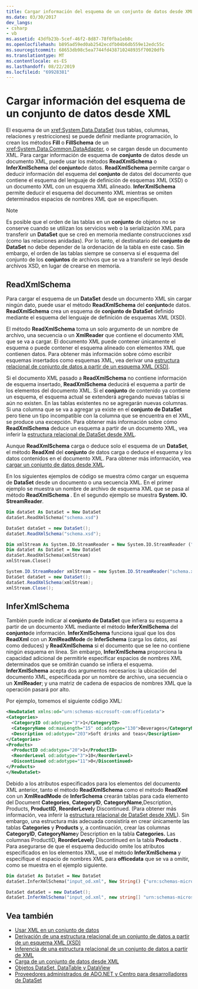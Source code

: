 ```yaml
---
title: Cargar información del esquema de un conjunto de datos desde XML
ms.date: 03/30/2017
dev_langs:
- csharp
- vb
ms.assetid: 43dfb23b-5cef-46f2-8d87-78f0fba1eb8c
ms.openlocfilehash: b895ad59ed0ab2542ecdfb04b6db559e12edc55c
ms.sourcegitcommit: 68653db98c5ea7744fd438710248935f70020dfb
ms.translationtype: MT
ms.contentlocale: es-ES
ms.lasthandoff: 08/22/2019
ms.locfileid: "69928381"
---
```

# <a name="loading-dataset-schema-information-from-xml"></a>Cargar información del esquema de un conjunto de datos desde XML
El esquema de un <xref:System.Data.DataSet> (sus tablas, columnas, relaciones y restricciones) se puede definir mediante programación, lo crean los métodos **Fill** o **FillSchema** de un <xref:System.Data.Common.DataAdapter>, o se cargan desde un documento XML. Para cargar información de esquema de **conjunto** de datos desde un documento XML, puede usar los métodos **ReadXmlSchema** o **InferXmlSchema** del **conjunto**de datos. **ReadXmlSchema** permite cargar o deducir información del esquema del **conjunto** de datos del documento que contiene el esquema del lenguaje de definición de esquemas XML (XSD) o un documento XML con un esquema XML alineado. **InferXmlSchema** permite deducir el esquema del documento XML mientras se omiten determinados espacios de nombres XML que se especifiquen.  
  
> [!NOTE]
> Es posible que el orden de las tablas en un **conjunto** de objetos no se conserve cuando se utilizan los servicios web o la serialización XML para transferir un **DataSet** que se creó en memoria mediante construcciones xsd (como las relaciones anidadas). Por lo tanto, el destinatario del **conjunto de DataSet** no debe depender de la ordenación de la tabla en este caso. Sin embargo, el orden de las tablas siempre se conserva si el esquema del conjunto de los **conjuntos** de archivos que se va a transferir se leyó desde archivos XSD, en lugar de crearse en memoria.  
  
## <a name="readxmlschema"></a>ReadXmlSchema  
 Para cargar el esquema de un **DataSet** desde un documento XML sin cargar ningún dato, puede usar el método **ReadXmlSchema** del **conjunto**de datos. **ReadXmlSchema** crea un esquema de **conjunto de DataSet** definido mediante el esquema del lenguaje de definición de esquemas XML (XSD).  
  
 El método **ReadXmlSchema** toma un solo argumento de un nombre de archivo, una secuencia o un **XmlReader** que contiene el documento XML que se va a cargar. El documento XML puede contener únicamente el esquema o puede contener el esquema alineado con elementos XML que contienen datos. Para obtener más información sobre cómo escribir esquemas insertados como esquemas XML, vea derivar una [estructura relacional de conjunto de datos a partir de un esquema XML (XSD)](../../../../../docs/framework/data/adonet/dataset-datatable-dataview/deriving-dataset-relational-structure-from-xml-schema-xsd.md).  
  
 Si el documento XML pasado a **ReadXmlSchema** no contiene información de esquema insertado, **ReadXmlSchema** deducirá el esquema a partir de los elementos del documento XML. Si el **conjunto** de contenido ya contiene un esquema, el esquema actual se extenderá agregando nuevas tablas si aún no existen. En las tablas existentes no se agregarán nuevas columnas. Si una columna que se va a agregar ya existe en el **conjunto de DataSet** pero tiene un tipo incompatible con la columna que se encuentra en el XML, se produce una excepción. Para obtener más información sobre cómo **ReadXmlSchema** deduce un esquema a partir de un documento XML, vea inferir la [estructura relacional de DataSet desde XML](../../../../../docs/framework/data/adonet/dataset-datatable-dataview/inferring-dataset-relational-structure-from-xml.md).  
  
 Aunque **ReadXmlSchema** carga o deduce solo el esquema de un **DataSet**, el método **ReadXml** del **conjunto** de datos carga o deduce el esquema y los datos contenidos en el documento XML. Para obtener más información, vea [cargar un conjunto de datos desde XML](../../../../../docs/framework/data/adonet/dataset-datatable-dataview/loading-a-dataset-from-xml.md).  
  
 En los siguientes ejemplos de código se muestra cómo cargar un esquema de **DataSet** desde un documento o una secuencia XML. En el primer ejemplo se muestra un nombre de archivo de esquema XML que se pasa al método **ReadXmlSchema** . En el segundo ejemplo se muestra **System. IO. StreamReader**.  
  
```vb  
Dim dataSet As DataSet = New DataSet  
dataSet.ReadXmlSchema("schema.xsd")  
```  
  
```csharp  
DataSet dataSet = new DataSet();  
dataSet.ReadXmlSchema("schema.xsd");  
```  
  
```vb  
Dim xmlStream As System.IO.StreamReader = New System.IO.StreamReader ("schema.xsd");  
Dim dataSet As DataSet = New DataSet  
dataSet.ReadXmlSchema(xmlStream)  
xmlStream.Close()  
```  
  
```csharp  
System.IO.StreamReader xmlStream = new System.IO.StreamReader("schema.xsd");  
DataSet dataSet = new DataSet();  
dataSet.ReadXmlSchema(xmlStream);  
xmlStream.Close();  
```  
  
## <a name="inferxmlschema"></a>InferXmlSchema  
 También puede indicar al **conjunto de DataSet** que infiera su esquema a partir de un documento XML mediante el método **InferXmlSchema** del **conjunto**de información. **InferXmlSchema** funciona igual que los dos **ReadXml** con un **XmlReadMode** de **InferSchema** (carga los datos, así como deduces) y **ReadXmlSchema** si el documento que se lee no contiene ningún esquema en línea. Sin embargo, **InferXmlSchema** proporciona la capacidad adicional de permitirle especificar espacios de nombres XML determinados que se omitirán cuando se infiera el esquema. **InferXmlSchema** acepta dos argumentos necesarios: la ubicación del documento XML, especificada por un nombre de archivo, una secuencia o un **XmlReader**; y una matriz de cadena de espacios de nombres XML que la operación pasará por alto.  
  
 Por ejemplo, tomemos el siguiente código XML:  
  
```xml  
<NewDataSet xmlns:od="urn:schemas-microsoft-com:officedata">  
<Categories>  
  <CategoryID od:adotype="3">1</CategoryID>   
  <CategoryName od:maxLength="15" od:adotype="130">Beverages</CategoryName>   
  <Description od:adotype="203">Soft drinks and teas</Description>   
</Categories>  
<Products>  
  <ProductID od:adotype="20">1</ProductID>   
  <ReorderLevel od:adotype="3">10</ReorderLevel>   
  <Discontinued od:adotype="11">0</Discontinued>   
</Products>  
</NewDataSet>  
```  
  
 Debido a los atributos especificados para los elementos del documento XML anterior, tanto el método **ReadXmlSchema** como el método **ReadXml** con un **XmlReadMode** de **InferSchema** crearán tablas para cada elemento del Document **Categories**, **CategoryID**, **CategoryName**,Description, Products, **ProductID**, **ReorderLevel**y Discontinued. (Para obtener más información, vea inferir la [estructura relacional de DataSet desde XML](../../../../../docs/framework/data/adonet/dataset-datatable-dataview/inferring-dataset-relational-structure-from-xml.md)). Sin embargo, una estructura más adecuada consistiría en crear únicamente las tablas **Categories** y **Products** y, a continuación, crear las columnas **CategoryID**, **CategoryName**y Description en la tabla **Categories.** Las columnas ProductID, **ReorderLevel**y Discontinued en la tabla **Products** . Para asegurarse de que el esquema deducido omite los atributos especificados en los elementos XML, use el método **InferXmlSchema** y especifique el espacio de nombres XML para **officedata** que se va a omitir, como se muestra en el ejemplo siguiente.  
  
```vb  
Dim dataSet As DataSet = New DataSet  
dataSet.InferXmlSchema("input_od.xml", New String() {"urn:schemas-microsoft-com:officedata"})  
```  
  
```csharp  
DataSet dataSet = new DataSet();  
dataSet.InferXmlSchema("input_od.xml", new string[] "urn:schemas-microsoft-com:officedata");  
```  
  
## <a name="see-also"></a>Vea también

- [Usar XML en un conjunto de datos](../../../../../docs/framework/data/adonet/dataset-datatable-dataview/using-xml-in-a-dataset.md)
- [Derivación de una estructura relacional de un conjunto de datos a partir de un esquema XML (XSD)](../../../../../docs/framework/data/adonet/dataset-datatable-dataview/deriving-dataset-relational-structure-from-xml-schema-xsd.md)
- [Inferencia de una estructura relacional de un conjunto de datos a partir de XML](../../../../../docs/framework/data/adonet/dataset-datatable-dataview/inferring-dataset-relational-structure-from-xml.md)
- [Carga de un conjunto de datos desde XML](../../../../../docs/framework/data/adonet/dataset-datatable-dataview/loading-a-dataset-from-xml.md)
- [Objetos DataSet, DataTable y DataView](../../../../../docs/framework/data/adonet/dataset-datatable-dataview/index.md)
- [Proveedores administrados de ADO.NET y Centro para desarrolladores de DataSet](https://go.microsoft.com/fwlink/?LinkId=217917)

